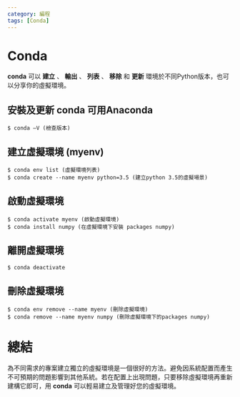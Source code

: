 ```yaml
---
category: 編程 
tags: [Conda]
---
```


# Conda

**conda** 可以 **建立** 、 **輸出** 、 **列表** 、 **移除** 和 **更新** 環境於不同Python版本，也可以分享你的虛擬環境。

## 安裝及更新 conda 可用**Anaconda**
```
$ conda –V (檢查版本)
```
## 建立虛擬環境 (myenv)

```
$ conda env list (虛擬環境列表)
$ conda create --name myenv python=3.5 (建立python 3.5的虛擬場景)
```
## 啟動虛擬環境

```
$ conda activate myenv (啟動虛擬環境)
$ conda install numpy (在虛擬環境下安裝 packages numpy)
```
## 離開虛擬環境

```
$ conda deactivate
```
## 刪除虛擬環境

```
$ conda env remove --name myenv (刪除虛擬環境)
$ conda remove --name myenv numpy (刪除虛擬環境下的packages numpy)
```
# 總結
為不同需求的專案建立獨立的虛擬環境是一個很好的方法。避免因系統配置而產生不可預期的問題影響到其他系統。若在配置上出現問題，只要移除虛擬環境再重新建構它即可，用 **conda** 可以輕易建立及管理好您的虛擬環境。
